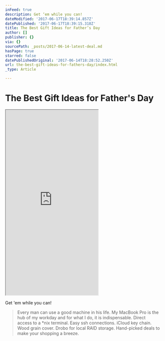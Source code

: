 ```yaml
---
inFeed: true
description: Get ‘em while you can!
dateModified: '2017-06-17T18:39:14.857Z'
datePublished: '2017-06-17T18:39:15.318Z'
title: The Best Gift Ideas for Father’s Day
author: []
publisher: {}
via: {}
sourcePath: _posts/2017-06-14-latest-deal.md
hasPage: true
starred: false
datePublishedOriginal: '2017-06-14T18:28:52.250Z'
url: the-best-gift-ideas-for-fathers-day/index.html
_type: Article

---
```

# The Best Gift Ideas for Father's Day

<iframe src="https://the-grid.github.io/ed-userhtml/?g=eJztl99v2zYQx9_zV2h-0NMcU5RISanloVmAOEOzpMtW9E3gj5MshBIVkqmb_vWjZNkpAhQo0KUdtvBBIk-8O-L4ob7S0dIxriCw7kFBMXMy2DbSbU5ihPqPrwIHH92cqabuTgIBnQPzarY6WjozXKa5xWycPFstbcuU8jdndFev8DE9X38K7u6ZnAttILjw_ir4deg26ZKbFSb0_PTn4A9wTceCs8b2ij0sF5O_7-ziLZz8qnT5kO7zJOQZkqTfnmSxK59ZLcdhUxnWHnZgV_4ID-XfQFNv3AlOhsEsaJmpm25aH9qPd5NGgxVGK9V0dTHr9CwY43JtJJjdYyOK2WKxtfOOHbOWfdLdnEn7YB20x0K3Cx-6BmcXd7_cgPnQCHgHxja6KzBCKcowDq86-O2miMKrHgxzw6NzcK_l2rUqvGTmFty1YgKKv25Cq--N7zERGqgKV5WuUSGTpXvooeiNlvfClX6xt6EzTNz6VZeNLJjdKNbJRs8xCtsxYj9G3K3Xx6qHrD7-aG49k8Upit78uX7_-gqFzDad_dwwJLiQhcx4zARHFHjKcIxwzBFLEFSURIyKOLQbvS2nWjlzD6NjqXvobNl0ZQfbctt0Um-LiikLYW98eUqhlTZFPLbQNU7tTQhRKlDI62lcjc0fncC35WK35SMK8oWCf5YCcvWEAm-YKOBpmjBCaCo4lnGepCKGqMpFWtEoq2LyIykY3j2r_wcFd1Vp-3LYpGel4ZLi36O3F4807A0TDYKCJCiLcxkxQajIeI5lWhEUEyGQyH4sDaNIHJT2qQ4ZYCrYai0DoT-A-bKcPXU8M5rrgJx5xLRhNXy95-Wgdr02zga9Ambhpxd9-25vtvXN6Ztr-vaR5b1hYjkmKcqjinOSRjnFSYIYYkTkkGMkBY2-F8sv0vY8AKD16fnl9ftHAA6GvbQlnMSJTGUl8kxCGjNIWZQRhLIUI4JepO0_JG0pxu_8iccHGg6GiYYqywTxX7le2bIqp5xVkgrCcYYoz_ME_wukzV-HH8_V0d8riPnr" height="600" style=""></iframe>

Get 'em while you can!

> Every man can use a good machine in his life. My MacBook Pro is the hub of my workday and for what I do, it is indispensable. Direct access to a \*nix terminal. Easy ssh connections. iCloud key chain. Wood grain cover. Drobo for local RAID storage. Hand-picked deals to make your shopping a breeze.